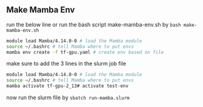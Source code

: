 ## Make Mamba Env 

run the below line or run the bash script make-mamba-env.sh by `bash make-mamba-env.sh`

```bash
module load Mamba/4.14.0-0 # load the Mamba module
source ~/.bashrc # tell Mamba where to put envs
mamba env create -f tf-gpu.yaml # create env based on file
```

make sure to add the 3 lines in the slurm job file
```bash
module load Mamba/4.14.0-0 # load the Mamba module
source ~/.bashrc # tell Mamba where to put envs
mamba activate tf-gpu-2_13# activate test-env
```

now run the slurm file by `sbatch run-mamba.slurm`
